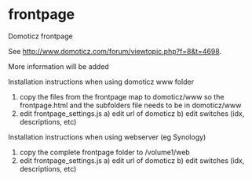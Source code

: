 # frontpage
Domoticz frontpage

See http://www.domoticz.com/forum/viewtopic.php?f=8&t=4698.

More information will be added

Installation instructions when using domoticz www folder
1) copy the files from the frontpage map to domoticz/www
   so the frontpage.html and the subfolders file needs to be in domoticz/www
2) edit frontpage_settings.js
  a) edit url of domoticz
  b) edit switches (idx, descriptions, etc)

Installation instructions when using webserver (eg Synology)
1) copy the complete frontpage folder to /volume1/web
2) edit frontpage_settings.js
  a) edit url of domoticz
  b) edit switches (idx, descriptions, etc)
